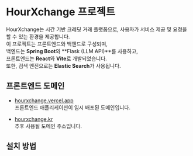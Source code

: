 # HourXchange 프로젝트

HourXchange는 시간 기반 크레딧 거래 플랫폼으로, 사용자가 서비스 제공 및 요청을 할 수 있는 환경을 제공합니다.  
이 프로젝트는 프론트엔드와 백엔드로 구성되며,  
백엔드는 **Spring Boot**와 **Flask (LLM API)**를 사용하고,  
프론트엔드는 **React**와 **Vite**로 개발되었습니다.  
또한, 검색 엔진으로는 **Elastic Search**가 사용됩니다.

## 프론트엔드 도메인

- [hourxchange.vercel.app](https://hourxchange.vercel.app/)  
  프론트엔드 애플리케이션이 임시 배포된 도메인입니다.
  
- [hourxchange.kr](http://hourxchange.kr)  
  추후 사용될 도메인 주소입니다.

## 설치 방법
